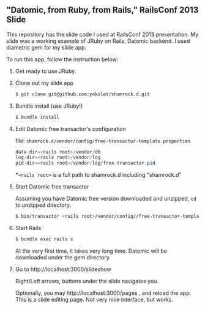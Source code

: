 ## "Datomic, from Ruby, from Rails," RailsConf 2013 Slide

This repository has the slide code I used at RailsConf 2013 presentation.
My slide was a working example of JRuby on Rails, Datomic backend.
I used diametric gem for my slide app.

To run this app, follow the instruction below:

1. Get ready to use JRuby.

2. Clone out my slide app
   ```bash
   $ git clone git@github.com:yokolet/shamrock.d.git
   ```

3. Bundle install (use JRuby!)

   ```bash
   $ bundle install
   ```

4. Edit Datomic free transactor's configuration

   file: `shamrock.d/vendor/config/free-transactor-template.properties`
   ```java
   data-dir=<rails root>/vendor/db
   log-dir=<rails root>/vendor/log
   pid-dir=<rails root>/vendor/log/free-transactor.pid
   ```
   *`<rails root>` is a full path to shamrock.d including "shamrock.d"

5. Start Datomic free transactor

   Assuming you have Datomic free version downloaded and unzipped,
   `cd` to unzipped directory.
   ```bash
   $ bin/transactor <rails root>/vendor/config//free-transactor-template.properties
   ```

6. Start Rails

   ```bash
   $ bundle exec rails s
   ```

   At the very first time, it takes very long time. Datomic will be downloaded under the gem directory.


7. Go to http://localhost:3000/slideshow

    Right/Left arrows, buttons under the slide navigates you.

    Optionally, you may http://localhost:3000/pages , and reload the app.
    This is a slide editing page. Not very nice interface, but works.

